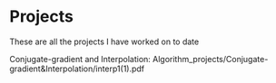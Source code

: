 # Projects
These are all the projects I have worked on to date

Conjugate-gradient and Interpolation:
Algorithm_projects/Conjugate-gradient&Interpolation/interp1(1).pdf
